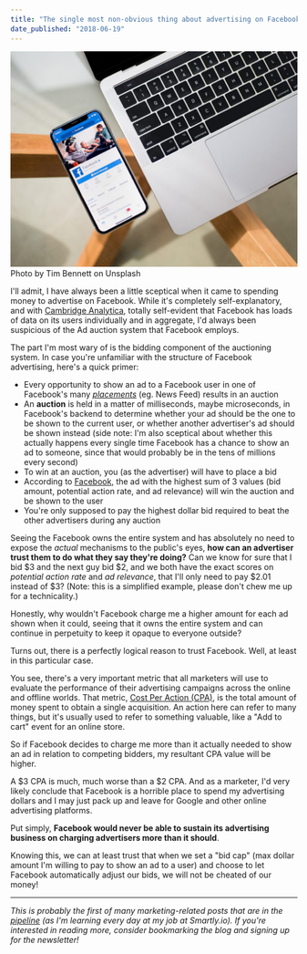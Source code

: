 ```yaml
---
title: "The single most non-obvious thing about advertising on Facebook"
date_published: "2018-06-19"
---
```


![Facebook app on mobile nickang blog](images/tim-bennett-538189-unsplash-1024x768.jpg) Photo by Tim Bennett on Unsplash

I'll admit, I have always been a little sceptical when it came to spending money to advertise on Facebook. While it's completely self-explanatory, and with [Cambridge Analytica](https://www.wired.com/story/the-man-who-saw-the-dangers-of-cambridge-analytica/), totally self-evident that Facebook has loads of data on its users individually and in aggregate, I'd always been suspicious of the Ad auction system that Facebook employs.

The part I'm most wary of is the bidding component of the auctioning system. In case you're unfamiliar with the structure of Facebook advertising, here's a quick primer:

- Every opportunity to show an ad to a Facebook user in one of Facebook's many [_placements_](https://www.facebook.com/business/products/ads/how-ads-show) (eg. News Feed) results in an auction
- An **auction** is held in a matter of milliseconds, maybe microseconds, in Facebook's backend to determine whether your ad should be the one to be shown to the current user, or whether another advertiser's ad should be shown instead (side note: I'm also sceptical about whether this actually happens every single time Facebook has a chance to show an ad to someone, since that would probably be in the tens of millions every second)
- To win at an auction, you (as the advertiser) will have to place a bid
- According to [Facebook](https://www.facebook.com/business/help/430291176997542), the ad with the highest sum of 3 values (bid amount, potential action rate, and ad relevance) will win the auction and be shown to the user
- You're only supposed to pay the highest dollar bid required to beat the other advertisers during any auction

Seeing the Facebook owns the entire system and has absolutely no need to expose the _actual_ mechanisms to the public's eyes, **how can an advertiser trust them to do what they say they're doing?** Can we know for sure that I bid $3 and the next guy bid $2, and we both have the exact scores on _potential action rate_ and _ad relevance_, that I'll only need to pay $2.01 instead of $3? (Note: this is a simplified example, please don't chew me up for a technicality.)

Honestly, why wouldn't Facebook charge me a higher amount for each ad shown when it could, seeing that it owns the entire system and can continue in perpetuity to keep it opaque to everyone outside?

Turns out, there is a perfectly logical reason to trust Facebook. Well, at least in this particular case.

You see, there's a very important metric that all marketers will use to evaluate the performance of their advertising campaigns across the online and offline worlds. That metric, [Cost Per Action (CPA)](https://en.wikipedia.org/wiki/Cost_per_action), is the total amount of money spent to obtain a single acquisition. An action here can refer to many things, but it's usually used to refer to something valuable, like a "Add to cart" event for an online store.

So if Facebook decides to charge me more than it actually needed to show an ad in relation to competing bidders, my resultant CPA value will be higher.

A $3 CPA is much, much worse than a $2 CPA. And as a marketer, I'd very likely conclude that Facebook is a horrible place to spend my advertising dollars and I may just pack up and leave for Google and other online advertising platforms.

Put simply, **Facebook would never be able to sustain its advertising business on charging advertisers more than it should**.

Knowing this, we can at least trust that when we set a "bid cap" (max dollar amount I'm willing to pay to show an ad to a user) and choose to let Facebook automatically adjust our bids, we will not be cheated of our money!

* * *

_This is probably the first of many marketing-related posts that are in the [pipeline](/2018-06-16-much-marketing-topics-blog/) (as I'm learning every day at my job at Smartly.io). If you're interested in reading more, consider bookmarking the blog and signing up for the newsletter!_
